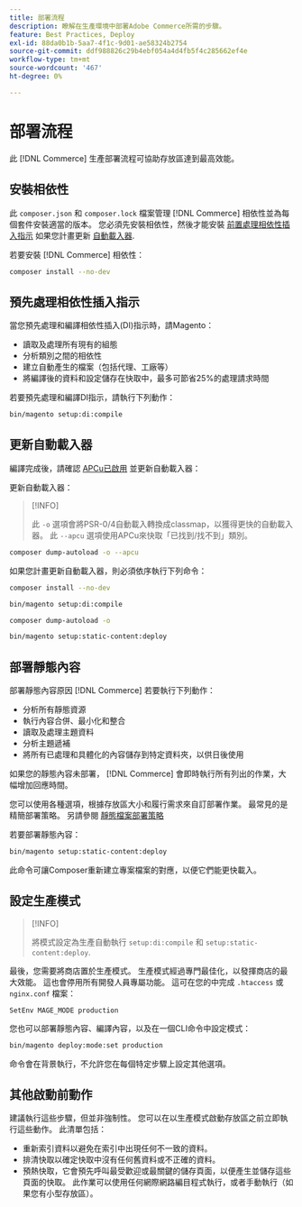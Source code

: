 ```yaml
---
title: 部署流程
description: 瞭解在生產環境中部署Adobe Commerce所需的步驟。
feature: Best Practices, Deploy
exl-id: 88da0b1b-5aa7-4f1c-9d01-ae58324b2754
source-git-commit: ddf988826c29b4ebf054a4d4fb5f4c285662ef4e
workflow-type: tm+mt
source-wordcount: '467'
ht-degree: 0%

---
```


# 部署流程

此 [!DNL Commerce] 生產部署流程可協助存放區達到最高效能。

## 安裝相依性

此 `composer.json` 和 `composer.lock` 檔案管理 [!DNL Commerce] 相依性並為每個套件安裝適當的版本。 您必須先安裝相依性，然後才能安裝 [前置處理相依性插入指示](#preprocess-dependency-injection-instructions) 如果您計畫更新 [自動載入器](#update-the-autoloader).

若要安裝 [!DNL Commerce] 相依性：

```bash
composer install --no-dev
```

## 預先處理相依性插入指示

當您預先處理和編譯相依性插入(DI)指示時，請Magento：

* 讀取及處理所有現有的組態
* 分析類別之間的相依性
* 建立自動產生的檔案（包括代理、工廠等）
* 將編譯後的資料和設定儲存在快取中，最多可節省25%的處理請求時間

若要預先處理和編譯DI指示，請執行下列動作：

```bash
bin/magento setup:di:compile
```

## 更新自動載入器

編譯完成後，請確認 [APCu已啟用](../performance/software.md#php-settings) 並更新自動載入器：

更新自動載入器：

>[!INFO]
>
>此 `-o` 選項會將PSR-0/4自動載入轉換成classmap，以獲得更快的自動載入器。 此 `--apcu` 選項使用APCu來快取「已找到/找不到」類別。

```bash
composer dump-autoload -o --apcu
```

如果您計畫更新自動載入器，則必須依序執行下列命令：

```bash
composer install --no-dev
```

```bash
bin/magento setup:di:compile
```

```bash
composer dump-autoload -o
```

```bash
bin/magento setup:static-content:deploy
```

## 部署靜態內容

部署靜態內容原因 [!DNL Commerce] 若要執行下列動作：

* 分析所有靜態資源
* 執行內容合併、最小化和整合
* 讀取及處理主題資料
* 分析主題遞補
* 將所有已處理和具體化的內容儲存到特定資料夾，以供日後使用

如果您的靜態內容未部署， [!DNL Commerce] 會即時執行所有列出的作業，大幅增加回應時間。

您可以使用各種選項，根據存放區大小和履行需求來自訂部署作業。 最常見的是精簡部署策略。 另請參閱 [靜態檔案部署策略](../configuration/cli/static-view-file-strategy.md)

若要部署靜態內容：

```bash
bin/magento setup:static-content:deploy
```

此命令可讓Composer重新建立專案檔案的對應，以便它們能更快載入。

## 設定生產模式

>[!INFO]
>
>將模式設定為生產自動執行 `setup:di:compile` 和 `setup:static-content:deploy`.

最後，您需要將商店置於生產模式。 生產模式經過專門最佳化，以發揮商店的最大效能。 這也會停用所有開發人員專屬功能。 這可在您的中完成 `.htaccess` 或 `nginx.conf` 檔案：

`SetEnv MAGE_MODE production`

您也可以部署靜態內容、編譯內容，以及在一個CLI命令中設定模式：

```bash
bin/magento deploy:mode:set production
```

命令會在背景執行，不允許您在每個特定步驟上設定其他選項。

## 其他啟動前動作

建議執行這些步驟，但並非強制性。 您可以在以生產模式啟動存放區之前立即執行這些動作。 此清單包括：

* 重新索引資料以避免在索引中出現任何不一致的資料。
* 排清快取以確定快取中沒有任何舊資料或不正確的資料。
* 預熱快取，它會預先呼叫最受歡迎或最關鍵的儲存頁面，以便產生並儲存這些頁面的快取。 此作業可以使用任何網際網路編目程式執行，或者手動執行（如果您有小型存放區）。
